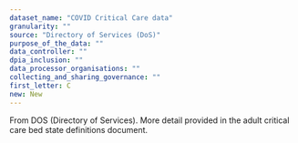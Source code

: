 ```yaml
---
dataset_name: "COVID Critical Care data"
granularity: ""
source: "Directory of Services (DoS)"
purpose_of_the_data: ""
data_controller: ""
dpia_inclusion: ""
data_processor_organisations: ""
collecting_and_sharing_governance: ""
first_letter: C
new: New
---
```

From DOS (Directory of Services). More detail provided in the adult critical care bed state definitions document.